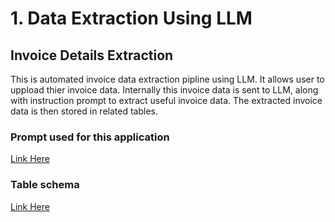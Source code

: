 # 1. Data Extraction Using LLM

## Invoice Details Extraction
This is automated invoice data extraction pipline using LLM. It allows user to uppload thier invoice data. Internally this invoice data is sent to LLM, along with instruction prompt to extract useful invoice data. The extracted invoice data is then stored in related tables.

### Prompt used for this application
[Link Here](https://github.com/praleshraya/llm_applications/blob/main/prompts/invoice_data_extraction.txt)

### Table schema
[Link Here](https://github.com/praleshraya/llm_applications/blob/main/sql/test_client.sql)


